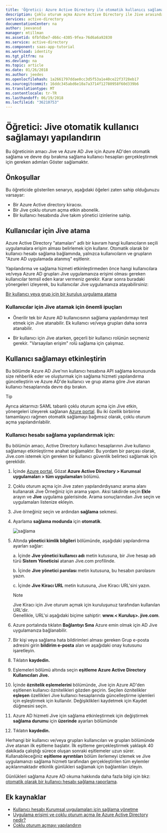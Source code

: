 ```yaml
---
title: 'Öğretici: Azure Active Directory ile otomatik kullanıcı sağlamayı Jive yapılandırma | Microsoft Docs'
description: Çoklu oturum açma Azure Active Directory ile Jive arasında yapılandırmayı öğrenin.
services: active-directory
documentationCenter: na
author: jeevansd
manager: mtillman
ms.assetid: 6fbfdbe7-d66c-4305-9fea-76d6a6a92830
ms.service: active-directory
ms.component: saas-app-tutorial
ms.workload: identity
ms.tgt_pltfrm: na
ms.devlang: na
ms.topic: article
ms.date: 01/26/2018
ms.author: jeedes
ms.openlocfilehash: 1a2661797ddae0cc3d5f53a1e40ce22f3728eb17
ms.sourcegitcommit: 16ddc345abd6e10a7a3714f12780958f60d339b6
ms.translationtype: MT
ms.contentlocale: tr-TR
ms.lasthandoff: 06/19/2018
ms.locfileid: "36210753"
---
```

# <a name="tutorial-configure-jive-for-automatic-user-provisioning"></a>Öğretici: Jive otomatik kullanıcı sağlamayı yapılandırın

Bu öğreticinin amacı Jive ve Azure AD Jive için Azure AD'den otomatik sağlama ve devre dışı bırakma sağlama kullanıcı hesapları gerçekleştirmek için gereken adımları Göster sağlamaktır.

## <a name="prerequisites"></a>Önkoşullar

Bu öğreticide gösterilen senaryo, aşağıdaki öğeleri zaten sahip olduğunuzu varsayar:

*   Bir Azure Active directory kiracısı.
*   Bir Jive çoklu oturum açma etkin abonelik.
*   Bir kullanıcı hesabında Jive takım yönetici izinlerine sahip.

## <a name="assigning-users-to-jive"></a>Kullanıcılar için Jive atama

Azure Active Directory "atamaları" adlı bir kavram hangi kullanıcıların seçili uygulamalara erişim alması belirlemek için kullanır. Otomatik olarak bir kullanıcı hesabı sağlama bağlamında, yalnızca kullanıcıların ve grupların "Azure AD uygulamada atanmış" eşitlenir.

Yapılandırma ve sağlama hizmeti etkinleştirmeden önce hangi kullanıcılara ve/veya Azure AD grupları Jive uygulamanıza erişimi olması gereken kullanıcılar temsil eden karar vermeniz gerekir. Karar sonra buradaki yönergeleri izleyerek, bu kullanıcılar Jive uygulamanıza atayabilirsiniz:

[Bir kullanıcı veya grup için bir kuruluş uygulama atama](https://docs.microsoft.com/azure/active-directory/active-directory-coreapps-assign-user-azure-portal)

### <a name="important-tips-for-assigning-users-to-jive"></a>Kullanıcılar için Jive atamak için önemli ipuçları

*   Önerilir tek bir Azure AD kullanıcısının sağlama yapılandırmayı test etmek için Jive atanabilir. Ek kullanıcı ve/veya grupları daha sonra atanabilir.

*   Bir kullanıcı için Jive atarken, geçerli bir kullanıcı rolünün seçmeniz gerekir. "Varsayılan erişim" rolü sağlama için çalışmaz.

## <a name="enable-user-provisioning"></a>Kullanıcı sağlamayı etkinleştirin

Bu bölümde Azure AD Jive'nın kullanıcı hesabına API sağlama konusunda size rehberlik eder ve oluşturmak için sağlama hizmeti yapılandırma güncelleştirin ve Azure AD'de kullanıcı ve grup atama göre Jive atanan kullanıcı hesaplarında devre dışı bırakın.

> [!TIP]
> Ayrıca aktarmızı SAML tabanlı çoklu oturum açma için Jive etkin, yönergeleri izleyerek sağlanan [Azure portal](https://portal.azure.com). Bu iki özellik birbirine tamamlayıcı rağmen otomatik sağlamayı bağımsız olarak, çoklu oturum açma yapılandırılabilir.

### <a name="to-configure-user-account-provisioning"></a>Kullanıcı hesabı sağlama yapılandırmak için:

Bu bölümün amacı, Active Directory kullanıcı hesaplarının Jive kullanıcı sağlamayı etkinleştirme anahat sağlamaktır.
Bu yordam bir parçası olarak, Jive.com istemek için gereken bir kullanıcı güvenlik belirteci sağlamak için gereklidir.

1. İçinde [Azure portal](https://portal.azure.com), Gözat **Azure Active Directory > Kurumsal uygulamaları > tüm uygulamaları** bölümü.

2. Çoklu oturum açma için Jive zaten yapılandırdıysanız arama alanı kullanarak Jive Örneğiniz için arama yapın. Aksi takdirde seçin **Ekle** arayın ve **Jive** uygulama galerisinde. Arama sonuçlarından Jive seçin ve uygulamaları listenize ekleyin.

3. Jive örneğiniz seçin ve ardından **sağlama** sekmesi.

4. Ayarlama **sağlama modunda** için **otomatik**. 

    ![sağlama](./media/jive-provisioning-tutorial/provisioning.png)

5. Altında **yönetici kimlik bilgileri** bölümünde, aşağıdaki yapılandırma ayarları sağlar:
   
    a. İçinde **Jive yönetici kullanıcı adı** metin kutusuna, bir Jive hesap adı türü **Sistem Yöneticisi** atanan Jive.com profilinde.
   
    b. İçinde **Jive yönetici parolası** metin kutusuna, bu hesabın parolasını yazın.
   
    c. İçinde **Jive Kiracı URL** metin kutusuna, Jive Kiracı URL'sini yazın.
      
      > [!NOTE]
      > Jive Kiracı için Jive oturum açmak için kuruluşunuz tarafından kullanılan URL'dir.  
      > Genellikle, URL'si aşağıdaki biçime sahiptir: **www.\< Kuruluş\>. jive.com**.          

6. Azure portalında tıklatın **Bağlantıyı Sına** Azure emin olmak için AD Jive uygulamanıza bağlanabilir.

7. Bir kişi veya sağlama hata bildirimleri alması gereken Grup e-posta adresini girin **bildirim e-posta** alan ve aşağıdaki onay kutusunu işaretleyin.

8. Tıklatın **kaydedin.**

9. Eşlemeleri bölümü altında seçin **eşitleme Azure Active Directory Kullanıcıları Jive.**

10. İçinde **öznitelik eşlemelerini** bölümünde, Jive için Azure AD'den eşitlenen kullanıcı öznitelikleri gözden geçirin. Seçilen öznitelikler **eşleşen** özellikleri Jive kullanıcı hesaplarında güncelleştirme işlemleri için eşleştirmek için kullanılır. Değişiklikleri kaydetmek için Kaydet düğmesini seçin.

11. Azure AD hizmeti Jive için sağlama etkinleştirmek için değiştirmek **sağlama durumu** için **üzerinde** ayarları bölümünde

12. Tıklatın **kaydedin.**

Herhangi bir kullanıcı ve/veya grupları kullanıcıları ve grupları bölümünde Jive atanan ilk eşitleme başlatır. İlk eşitleme gerçekleştirmek yaklaşık 40 dakikada çalıştığı sürece oluşan sonraki eşitlemeler uzun sürer. Kullanabileceğiniz **eşitleme ayrıntıları** bölüm ilerlemeyi izlemek ve Jive uygulamanızı sağlama hizmeti tarafından gerçekleştirilen tüm eylemler açıklanmaktadır etkinlik günlükleri sağlamak için bağlantıları izleyin.

Günlükleri sağlama Azure AD okuma hakkında daha fazla bilgi için bkz: [otomatik olarak bir kullanıcı hesabı sağlama raporlama](../active-directory-saas-provisioning-reporting.md).

## <a name="additional-resources"></a>Ek kaynaklar

* [Kullanıcı hesabı Kurumsal uygulamaları için sağlama yönetme](tutorial-list.md)
* [Uygulama erişimi ve çoklu oturum açma ile Azure Active Directory nedir?](../manage-apps/what-is-single-sign-on.md)
* [Çoklu oturum açmayı yapılandırın](jive-tutorial.md)